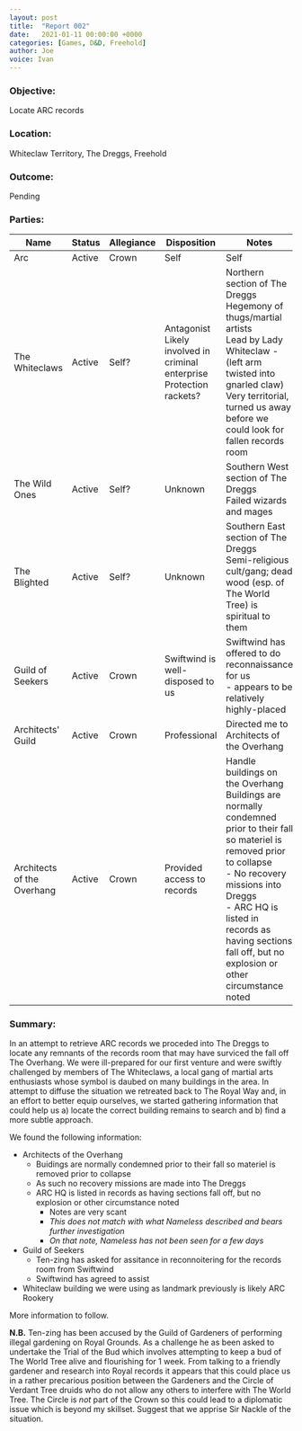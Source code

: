 ```yaml
---
layout: post
title:  "Report 002"
date:   2021-01-11 00:00:00 +0000
categories: [Games, D&D, Freehold]
author: Joe
voice: Ivan
---
```

### Objective:
Locate ARC records

### Location:
Whiteclaw Territory, The Dreggs, Freehold

### Outcome:
Pending
<!-- more -->

### Parties:

| Name 	| Status 	| Allegiance 	| Disposition 	| Notes 	|
|-	|-	|-	|-	|-	|
| Arc 	| Active 	| Crown 	| Self 	| Self 	|
| The Whiteclaws 	| Active 	| Self? 	| Antagonist<br>Likely involved in criminal enterprise<br>Protection rackets? 	| Northern section of The Dreggs<br>Hegemony of thugs/martial artists<br>Lead by Lady Whiteclaw - (left arm twisted into gnarled claw)<br>Very territorial, turned us away before we could look for fallen records room 	|
| The Wild Ones 	| Active 	| Self? 	| Unknown 	| Southern West section of The Dreggs<br>Failed wizards and mages 	|
| The Blighted 	| Active 	| Self? 	| Unknown 	| Southern East section of The Dreggs<br>Semi-religious cult/gang; dead wood (esp. of The World Tree) is spiritual to them 	|
| Guild of Seekers 	| Active 	| Crown 	| Swiftwind is well-disposed to us 	| Swiftwind has offered to do reconnaissance for us<br>- appears to be relatively highly-placed 	|
| Architects' Guild 	| Active 	| Crown 	| Professional 	| Directed me to Architects of the Overhang 	|
| Architects of the Overhang 	| Active 	| Crown 	| Provided access to records 	| Handle buildings on the Overhang<br>Buildings are normally condemned prior to their fall so materiel is removed prior to collapse<br>- No recovery missions into Dreggs<br>- ARC HQ is listed in records as having sections fall off, but no explosion or other circumstance noted 	|

### Summary:
In an attempt to retrieve ARC records we proceded into The Dreggs to locate any remnants of the records room that may have surviced the fall off The Overhang. We were ill-prepared for our first venture and were swiftly challenged by members of The Whiteclaws, a local gang of martial arts enthusiasts whose symbol is daubed on many buildings in the area. In attempt to diffuse the situation we retreated back to The Royal Way and, in an effort to better equip ourselves, we started gathering information that could help us a) locate the correct building remains to search and b) find a more subtle approach.

We found the following information:

* Architects of the Overhang
  * Buidings are normally condemned prior to their fall so materiel is removed prior to collapse
  * As such no recovery missions are made into The Dreggs
  * ARC HQ is listed in records as having sections fall off, but no explosion or other circumstance noted
    * Notes are very scant
    * *This does not match with what Nameless described and bears further investigation*
	* *On that note, Nameless has not been seen for a few days*
* Guild of Seekers
  * Ten-zing has asked for assitance in reconnoitering for the records room from Swiftwind
  * Swiftwind has agreed to assist
* Whiteclaw building we were using as landmark previously is likely ARC Rookery

More information to follow.

**N.B.** Ten-zing has been accused by the Guild of Gardeners of performing illegal gardening on Royal Grounds. As a challenge he as been asked to undertake the Trial of the Bud which involves attempting to keep a bud of The World Tree alive and flourishing for 1 week. From talking to a friendly gardener and research into Royal records it appears that this could place us in a rather precarious position between the Gardeners and the Circle of Verdant Tree druids who do not allow any others to interfere with The World Tree. The Circle is *not* part of the Crown so this could lead to a diplomatic issue which is beyond my skillset. Suggest that we apprise Sir Nackle of the situation.